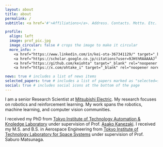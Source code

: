 ```yaml
---
layout: about
title: about
permalink: /
subtitle: <a href='#'>Affiliations</a>. Address. Contacts. Motto. Etc.

profile:
  align: left
  image: prof_pic.jpg
  image_circular: false # crops the image to make it circular
  more_info: >
    <a href="https://www.linkedin.com/in/kei-ota-367341129/" target="_blank" rel="noopener noreferrer">LinkedIn</a> | 
    <a href="https://scholar.google.co.jp/citations?user=9JHthRAAAAAJ" target="_blank" rel="noopener noreferrer">Google Scholar</a> |
    <a href="https://github.com/keiohta" target="_blank" rel="noopener noreferrer">Git Hub</a> |
    <a href="https://x.com/ohtake_i" target="_blank" rel="noopener noreferrer">X</a>

news: true # includes a list of news items
selected_papers: true # includes a list of papers marked as "selected={true}"
social: true # includes social icons at the bottom of the page
---
```


I am a senior Research Scientist at [Mitsubishi Electric](https://www.mitsubishielectric.com/en/index.html). My research focuses on robotics and reinforcement learning. My work spans the robotics, machine learning, and computer vision communities.

I received my PhD from [Tokyo Institute of Technology Automation & Knoledge Laboratory](https://www.ak.c.titech.ac.jp//index-eng.html) under supervision of Prof. [Asako Kanezaki](https://kanezaki.github.io/). I received my M.S. and B.S. in Aerospace Engineering from [Tokyo Institute of Technology Laboratory for Space Systems](http://www.lss.mech.e.titech.ac.jp/web_matunaga_lab/index_e/) under supervision of Prof. Saburo Matsunaga.

<!-- Put your address / P.O. box / other info right below your picture. You can also disable any of these elements by editing `profile` property of the YAML header of your `_pages/about.md`. Edit `_bibliography/papers.bib` and Jekyll will render your [publications page](/publications/) automatically. -->

<!-- Link to your social media connections, too. This theme is set up to use [Font Awesome icons](https://fontawesome.com/) and [Academicons](https://jpswalsh.github.io/academicons/), like the ones below. Add your Facebook, Twitter, LinkedIn, Google Scholar, or just disable all of them. -->
